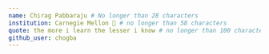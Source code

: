 ```yaml
---
name: Chirag Pabbaraju # No longer than 28 characters
institution: Carnegie Mellon 🚩 # no longer than 58 characters
quote: the more i learn the lesser i know # no longer than 100 characters, avoid using quotes(") to guarantee the format remains the same.
github_user: chogba
---
```

